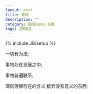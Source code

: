 ```yaml
---
layout: post
title: 无题 
description: ""
category: 随笔&amp;书摘
tags: [随笔]
---
```

{% include JB/setup %}

一切有为法;

事物处在发展之中;

事物普遍联系;

深刻理解存在的含义,摈弃没有意义的东西;






